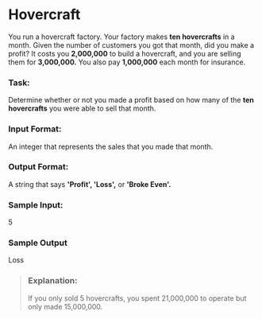 # Hovercraft
You run a hovercraft factory. Your factory makes **ten hovercrafts** in a month. Given the number of customers you got that month, did you make a profit? It costs you **2,000,000** to build a hovercraft, and you are selling them for **3,000,000.** You also pay **1,000,000** each month for insurance.

### Task:
Determine whether or not you made a profit based on how many of the **ten hovercrafts** you were able to sell that month.

### Input Format:
An integer that represents the sales that you made that month.

### Output Format:
A string that says **'Profit', 'Loss',** or **'Broke Even'.**

### Sample Input:
5

### Sample Output
Loss



> ### Explanation:
> If you only sold 5 hovercrafts, you spent 21,000,000 to operate but only made 15,000,000.
